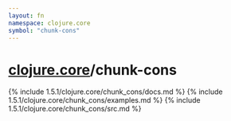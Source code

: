 ```yaml
---
layout: fn
namespace: clojure.core
symbol: "chunk-cons"
---
```


# [clojure.core](../)/chunk-cons

{% include 1.5.1/clojure.core/chunk_cons/docs.md %}
{% include 1.5.1/clojure.core/chunk_cons/examples.md %}
{% include 1.5.1/clojure.core/chunk_cons/src.md %}

